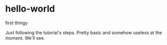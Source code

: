 # hello-world

first thingy

Just following the tutorial's steps. Pretty basic and somehow useless at the moment. We'll see.
